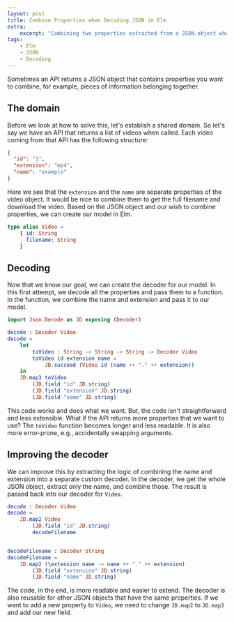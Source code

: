 ```yaml
---
layout: post
title: Combine Properties when Decoding JSON in Elm
extra:
    excerpt: "Combining two properties extracted from a JSON-object when decoding JSON in Elm."
tags:
    - Elm
    - JSON
    - Decoding
---
```


Sometimes an API returns a JSON object that contains properties you want to combine, for example, pieces of information belonging together.

## The domain

Before we look at how to solve this, let's establish a shared domain.
So let's say we have an API that returns a list of videos when called.
Each video coming from that API has the following structure:

```json
{
  "id": "1",
  "extension": "mp4",
  "name": "example"
}
```

Here we see that the `extension` and the `name` are separate properties of the video object.
It would be nice to combine them to get the full filename and download the video.
Based on the JSON object and our wish to combine properties, we can create our model in Elm.

```elm
type alias Video =
    { id: String
    , filename: String
    }
```

## Decoding

Now that we know our goal, we can create the decoder for our model.
In this first attempt, we decode all the properties and pass them to a function.
In the function, we combine the name and extension and pass it to our model.

```elm
import Json.Decode as JD exposing (Decoder)

decode : Decoder Video
decode =
    let
        toVideo : String -> String -> String -> Decoder Video
        toVideo id extension name =
            JD.succeed (Video id (name ++ "." ++ extension))
    in
    JD.map3 toVideo
        (JD.field "id" JD.string)
        (JD.field "extension" JD.string)
        (JD.field "name" JD.string)
```

This code works and does what we want.
But, the code isn't straightforward and less extensible.
What if the API returns more properties that we want to use?
The `toVideo` function becomes longer and less readable.
It is also more error-prone, e.g., accidentally swapping arguments.

## Improving the decoder

We can improve this by extracting the logic of combining the name and extension into a separate custom decoder.
In the decoder, we get the whole JSON object, extract only the name, and combine those.
The result is passed back into our decoder for `Video`.

```elm
decode : Decoder Video
decode =
    JD.map2 Video
        (JD.field "id" JD.string)
        decodeFilename


decodeFilename : Decoder String
decodeFilename =
    JD.map2 (\extension name -> name ++ "." ++ extension)
        (JD.field "extension" JD.string)
        (JD.field "name" JD.string)
```

The code, in the end, is more readable and easier to extend.
The decoder is also reusable for other JSON objects that have the same properties.
If we want to add a new property to `Video`, we need to change `JD.map2` to `JD.map3` and add our new field.
